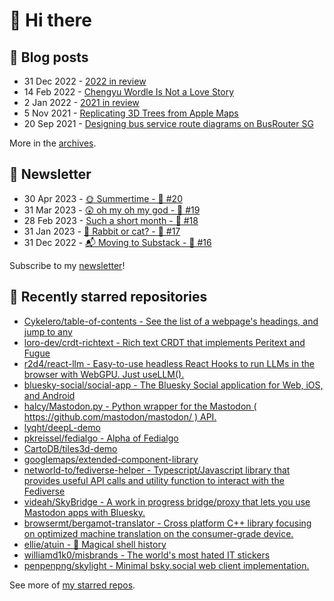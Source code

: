 # 👋 Hi there

## 📝 Blog posts

<!-- feed start -->
- 31 Dec 2022 - [2022 in review](https://cheeaun.com/blog/2022/12/2022-in-review/)
- 14 Feb 2022 - [Chengyu Wordle Is Not a Love Story](https://cheeaun.com/blog/2022/02/chengyu-wordle-is-not-a-love-story/)
- 2 Jan 2022 - [2021 in review](https://cheeaun.com/blog/2022/01/2021-in-review/)
- 5 Nov 2021 - [Replicating 3D Trees from Apple Maps](https://cheeaun.com/blog/2021/11/replicating-3d-trees-apple-maps/)
- 20 Sep 2021 - [Designing bus service route diagrams on BusRouter SG](https://cheeaun.com/blog/2021/09/bus-service-route-diagrams-busrouter-sg/)
<!-- feed end -->

More in the [archives](https://cheeaun.com/blog/archives/).

## 📰 Newsletter

<!-- newsletter start -->
- 30 Apr 2023 - [🌞 Summertime - 🥫 #20](https://cheeaun.substack.com/p/summertime-20)
- 31 Mar 2023 - [😲 oh my oh my god - 🥫 #19](https://cheeaun.substack.com/p/oh-my-oh-my-god-19)
- 28 Feb 2023 - [Such a short month - 🥫 #18](https://cheeaun.substack.com/p/such-a-short-month-18)
- 31 Jan 2023 - [🧧 Rabbit or cat? - 🥫 #17](https://cheeaun.substack.com/p/rabbit-or-cat-17)
- 31 Dec 2022 - [📬 Moving to Substack - 🥫 #16](https://cheeaun.substack.com/p/moving-to-substack-16)
<!-- newsletter end -->

Subscribe to my [newsletter](https://cheeaun.substack.com/)!

## 🌟 Recently starred repositories

<!-- starred repos start -->
- [Cykelero/table-of-contents - See the list of a webpage's headings, and jump to any](https://github.com/Cykelero/table-of-contents)
- [loro-dev/crdt-richtext - Rich text CRDT that implements Peritext and Fugue](https://github.com/loro-dev/crdt-richtext)
- [r2d4/react-llm - Easy-to-use headless React Hooks to run LLMs in the browser with WebGPU. Just useLLM().](https://github.com/r2d4/react-llm)
- [bluesky-social/social-app - The Bluesky Social application for Web, iOS, and Android](https://github.com/bluesky-social/social-app)
- [halcy/Mastodon.py - Python wrapper for the Mastodon ( https://github.com/mastodon/mastodon/ ) API.](https://github.com/halcy/Mastodon.py)
- [lyqht/deepL-demo](https://github.com/lyqht/deepL-demo)
- [pkreissel/fedialgo - Alpha of Fedialgo](https://github.com/pkreissel/fedialgo)
- [CartoDB/tiles3d-demo](https://github.com/CartoDB/tiles3d-demo)
- [googlemaps/extended-component-library](https://github.com/googlemaps/extended-component-library)
- [networld-to/fediverse-helper - Typescript/Javascript library that provides useful API calls and utility function to interact with the Fediverse](https://github.com/networld-to/fediverse-helper)
- [videah/SkyBridge - A work in progress bridge/proxy that lets you use Mastodon apps with Bluesky.](https://github.com/videah/SkyBridge)
- [browsermt/bergamot-translator - Cross platform C++ library focusing on optimized machine translation on the consumer-grade device. ](https://github.com/browsermt/bergamot-translator)
- [ellie/atuin - 🐢 Magical shell history](https://github.com/ellie/atuin)
- [williamd1k0/misbrands - The world's most hated IT stickers](https://github.com/williamd1k0/misbrands)
- [penpenpng/skylight - Minimal bsky.social web client implementation.](https://github.com/penpenpng/skylight)
<!-- starred repos end -->

See more of [my starred repos](https://github.com/stars/cheeaun/).
